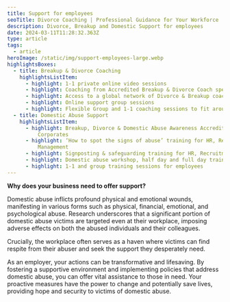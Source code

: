```yaml
---
title: Support for employees
seoTitle: Divorce Coaching | Professional Guidance for Your Workforce
description: Divorce, Breakup and Domestic Support for employees
date: 2024-03-11T11:28:32.363Z
type: article
tags:
  - article
heroImage: /static/img/support-employees-large.webp
highlightsBoxes:
  - title: Breakup & Divorce Coaching
    highlightsListItem:
      - highlight: 1-1 private online video sessions
      - highlight: Coaching from Accredited Breakup & Divorce Coach specialists
      - highlight: Access to a global network of Divorce & Breakup coaches
      - highlight: Online support group sessions
      - highlight: Flexible Group and 1-1 coaching sessions to fit around you
  - title: Domestic Abuse Support
    highlightsListItem:
      - highlight: Breakup, Divorce & Domestic Abuse Awareness Accreditation for
          Corporates
      - highlight: ‘How to spot the signs of abuse’ training for HR, Recruitment and
          Management
      - highlight: Signposting & safeguarding training for HR, Recruitment & Management
      - highlight: Domestic abuse workshop, half day and full day training sessions
      - highlight: 1-1 and group training sessions for employees
---
```

**Why does your business need to offer support?**

Domestic abuse inflicts profound physical and emotional wounds, manifesting in various forms such as physical, financial, emotional, and psychological abuse. Research underscores that a significant portion of domestic abuse victims are targeted even at their workplace, imposing adverse effects on both the abused individuals and their colleagues.

Crucially, the workplace often serves as a haven where victims can find respite from their abuser and seek the support they desperately need.

As an employer, your actions can be transformative and lifesaving. By fostering a supportive environment and implementing policies that address domestic abuse, you can offer vital assistance to those in need. Your proactive measures have the power to change and potentially save lives, providing hope and security to victims of domestic abuse.
